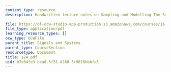 ```yaml
---
content_type: resource
description: Handwritten lecture notes on Sampling and Modelling The Sampling Process
  .
file: https://ol-ocw-studio-app-production.s3.amazonaws.com/courses/16-01-unified-engineering-i-ii-iii-iv-fall-2005-spring-2006/b7e04fe3bea05f31d2603c9816bbbfa5_s24.pdf
file_type: application/pdf
learning_resource_types: []
ocw_type: OCWFile
parent_title: Signals and Systems
parent_type: CourseSection
resourcetype: Document
title: s24.pdf
uid: b7e04fe3-bea0-5f31-d260-3c9816bbbfa5
---
```

